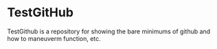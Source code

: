 # TestGitHub
TestGithub is a repository for showing the bare minimums of github and how to maneuverm function, etc.
